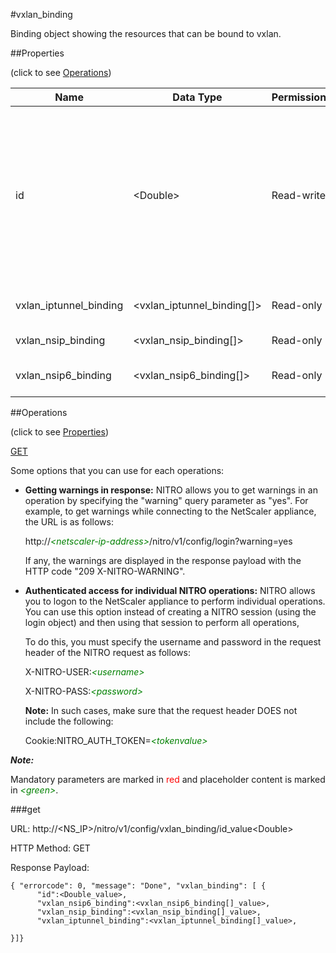#vxlan_binding

Binding object showing the resources that can be bound to vxlan.


##Properties 
<span>(click to see [Operations](#operations))</span>


<table><thead><tr><th>Name</th><th> Data Type</th><th> Permissions</th><th>Description</th></tr></thead><tbody><tr><td>id</td><td>&lt;Double></td><td>Read-write</td><td>A positive integer, which is also called VXLAN Network Identifier (VNI), that uniquely identifies a VXLAN.&lt;br>Minimum value = 1&lt;br>Maximum value = 16777215</td><tr><tr><td>vxlan_iptunnel_binding</td><td>&lt;vxlan_iptunnel_binding[]></td><td>Read-only</td><td>iptunnel that can be bound to vxlan.</td><tr><tr><td>vxlan_nsip_binding</td><td>&lt;vxlan_nsip_binding[]></td><td>Read-only</td><td>nsip that can be bound to vxlan.</td><tr><tr><td>vxlan_nsip6_binding</td><td>&lt;vxlan_nsip6_binding[]></td><td>Read-only</td><td>nsip6 that can be bound to vxlan.</td><tr></tbody></table>
##Operations 
<span>(click to see [Properties](#properties))</span>


[GET](#get)


Some options that you can use for each operations:
<ul><li><p><b>Getting warnings in response:</b> NITRO allows you to get warnings in an operation by specifying the "warning" query parameter as "yes". For example, to get warnings while connecting to the NetScaler appliance, the URL is as follows:</p><p>http://<span style="color:green;font-style:italic;">&lt;netscaler-ip-address&gt;</span>/nitro/v1/config/login?warning=yes</p><p>If any, the warnings are displayed in the response payload with the HTTP code "209 X-NITRO-WARNING".</p></li><li><p><b>Authenticated access for individual NITRO operations:</b> NITRO allows you to logon to the NetScaler appliance to perform individual operations. You can use this option instead of creating a NITRO session (using the login object) and then using that session to perform all operations,</p><p>To do this, you must specify the username and password in the request header of the NITRO request as follows:</p><p>X-NITRO-USER:<span style="color:green;font-style:italic;">&lt;username&gt;</span></p><p>X-NITRO-PASS:<span style="color:green;font-style:italic;">&lt;password&gt;</span></p><p><b>Note:</b> In such cases, make sure that the request header DOES not include the following:</p><p>Cookie:NITRO_AUTH_TOKEN=<span style="color:green;font-style:italic;">&lt;tokenvalue&gt;</span></p></li></ul>



***Note:*** 
Mandatory parameters are marked in <span style="color:#FF0000;">red</span> and placeholder content is marked in <span style="color:green;font-style:italic">&lt;green&gt;</span>.

###get



URL: http://&lt;NS_IP&gt;/nitro/v1/config/vxlan_binding/id_value&lt;Double&gt;
HTTP Method: GET
Response Payload: ```{ "errorcode": 0, "message": "Done", "vxlan_binding": [ {      "id":<Double_value>,      "vxlan_nsip6_binding":<vxlan_nsip6_binding[]_value>,      "vxlan_nsip_binding":<vxlan_nsip_binding[]_value>,      "vxlan_iptunnel_binding":<vxlan_iptunnel_binding[]_value>,}]}```



